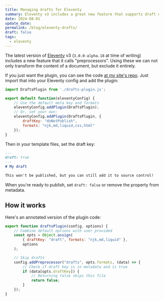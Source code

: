 ```yaml
---
title: Managing drafts for Eleventy
summary: Eleventy v3 includes a great new feature that supports draft documents
date: 2024-08-01
update_date: 
permalink: /blog/eleventy-drafts/
draft: false
tags:
  - eleventy
---
```

The latest version of [Eleventy](https://www.11ty.dev/) v3 (`3.0.0-alpha.18` at time of writing) includes a new feature that it calls "preprocessors". Using these we can not only transform the content of a document, but exclude it entirely.

If you just want the plugin, you can see the code [at my site's repo](https://github.com/nathonius/11ty-site/blob/main/build/drafts-plugin.js). Just import that into your Eleventy config and add the plugin:

```js ; .eleventy.js
import DraftsPlugin from './drafts-plugin.js';

export default function(eleventyConfig) {
	// Use the default meta key and formats
	eleventyConfig.addPlugin(DraftsPlugin);
	// Or, set your own:
	eleventyConfig.addPlugin(DraftsPlugin, {
		draftKey: "doNotPublish",
		formats: "njk,md,liquid,css,html"
	});
}
```

Then in your template files, set the draft key:

```markdown
---
draft: true
---
# My draft

This won't be published, but you can still add it to source control!
```

When you're ready to publish, set `draft: false` or remove the property from metadata.

## How it works

Here's an annotated version of the plugin code:

```js ; drafts-plugin.js
export function draftsPlugin(config, options) {
	// Combine default options with user provided
	const opts = Object.assign(
		{ draftKey: "draft", formats: "njk,md,liquid" },
		options
	);

	// Skip drafts
	config.addPreprocessor("drafts", opts.formats, (data) => {
		// Check if draft key is in metadata and is true
		if (data[opts.draftKey]) {
			// Returning false skips this file
		    return false;
	    }
	});
}
```
